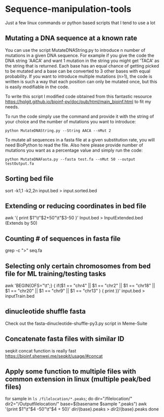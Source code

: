 # Sequence-manipulation-tools
Just a few linux commands or python based scripts that I tend to use a lot

## Mutating a DNA sequence at a known rate
You can use the script MutateDNAString.py to introduce n number of mutations in a given DNA sequence. For example if you give the code the DNA string 'AACA' and want 1 mutation in the string you might get 'TACA' as the string that is returned. Each base has an equal chance of getting picked to be mutated and a base can be converted to 3 other bases with equal probability. If you want to introduce multiple mutations (n>1), the code is written is such a way that each position can only be mutated once, but this is easily modifiable in the code. 

To write this script I modified code obtained from this fantastic resource https://hplgit.github.io/bioinf-py/doc/pub/html/main_bioinf.html to fit my needs.

To run the code simply use the command and provide it with the string of your choice and the number of mutations you want to introduce:

`python MutateDNAString.py --String AACA --nMut 2` 

To mutate all sequences in a fasta file at a given substitution rate, you will need BioPython to read the file. Also here please provide number of mutations you want as a percentage value and simply run the code:

`python MutateDNAFasta.py --fasta test.fa --nMut 50 --output testOutput.fa` 


## Sorting bed file 
sort -k1,1 -k2,2n input.bed > input.sorted.bed

## Extending or reducing coordinates in bed file
awk '{ print $1"\t"$2+50"\t"$3-50 }' Input.bed > InputExtended.bed (Extends by 50)

## Counting # of sequences in fasta file
grep -c ">" seq.fa

## Selecting only certain chromosomes from bed file for ML training/testing tasks
awk 'BEGIN{OFS="\t";} { if($1 == "chr4" || $1 == "chr2" || $1 == "chr18" || $1 == "chr20" || $1 == "chr9" || $1 == "chr13" ) { print }}' input.bed > inputTrain.bed

## dinucleotide shuffle fasta 
Check out the fasta-dinucleotide-shuffle-py3.py script in Meme-Suite

## Concatenate fasta files with similar ID
seqkit concat function is really fast https://bioinf.shenwei.me/seqkit/usage/#concat

## Apply some function to multiple files with common extension in linux (multiple peak/bed files)
for sample in `ls /filelocation/*.peaks`;
do
dir="/filelocation/"
dir2="/Outputfilelocation/"
base=$(basename $sample ".peaks")
awk '{print $1"\t"$4 -50"\t"$4 + 50}' ${dir}/${base}.peaks > ${dir2}/${base}.peaks
done

